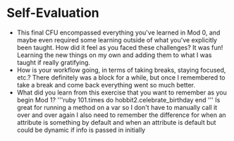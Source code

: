 # Self-Evaluation

- This final CFU encompassed everything you've learned in Mod 0, and maybe even required some learning outside of what you've explicitly been taught. How did it feel as you faced these challenges?
    It was fun! Learning the new things on my own and adding them to what I was taught if really gratifying.
- How is your workflow going, in terms of taking breaks, staying focused, etc.?
    There definitely was a block for a while, but once I remembered to take a break and come back everything went so much better.
- What did you learn from this exercise that you want to remember as you begin Mod 1?
    '''ruby
    101.times do
    hobbit2.celebrate_birthday
    end
    '''
Is great for running a method on a var so I don't have to manually call it over and over again
I also need to remember the difference for when an attribute is something by default and when an attribute is default but could be dynamic if info is passed in initially